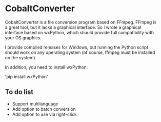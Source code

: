 # CobaltConverter
CobaltConverter is a file conversion program based on FFmpeg.
FFmpeg is a great tool, but it lacks a graphical interface. So I wrote a graphical interface based on wxPython, which should provide full compatibility with your OS graphics.

I provide compiled releases for Windows, but running the Python script should work on any operating system (of course, ffmpeg must be installed on the system).

In addition, you need to install wxPython:

'pip install wxPython'

## To do list

- Support multilanguage
- Add option to batch conversion
- Add option to use via right-click

